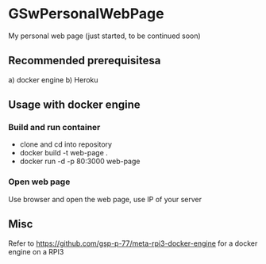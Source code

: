 # GSwPersonalWebPage
My personal web page (just started, to be continued soon)

## Recommended prerequisitesa
a) docker engine
b) Heroku

## Usage with docker engine
### Build and run container
- clone and cd into repository
- docker build -t web-page .
- docker run -d -p 80:3000 web-page

### Open web page
Use browser and open the web page, use IP of your server

## Misc
Refer to https://github.com/gsp-p-77/meta-rpi3-docker-engine for a docker engine on a RPI3
 
